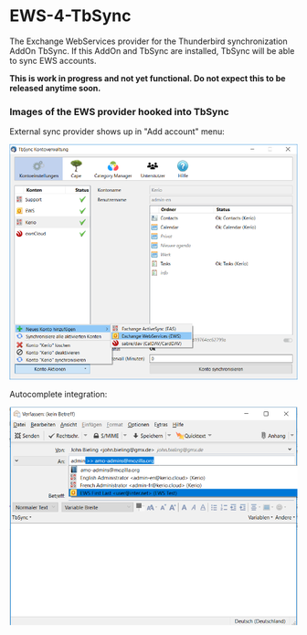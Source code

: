 # EWS-4-TbSync
The Exchange WebServices provider for the Thunderbird synchronization AddOn TbSync. If this AddOn and TbSync are installed, TbSync will be able to sync EWS accounts. 

**This is work in progress and not yet functional. Do not expect this to be released anytime soon.**

### Images of the EWS provider hooked into TbSync

External sync provider shows up in "Add account" menu:

![image](https://github.com/jobisoft/EWS-4-TbSync/raw/master/screenshots/add_account.png)

Autocomplete integration:

![image](https://github.com/jobisoft/EWS-4-TbSync/raw/master/screenshots/autocomplete.png)

